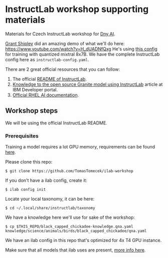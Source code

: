 # InstructLab workshop supporting materials

Materials for Czech InstructLab workshop for [Dny AI](https://dny.ai/).

[Grant Shipley](https://www.youtube.com/@gshipley21) did an amazing demo of what we'll do here: https://www.youtube.com/watch?v=H_dUADNfQxg
He's using [this config](https://github.com/rhai-code/backToTheFuture/blob/main/L4_x4.yaml) for training with quantized mixtral 8x7B.
We have the complete InstructLab config here as `instructlab-config.yaml`.

There are 2 great official resources that you can follow:
1. The official [README of InstructLab](https://github.com/instructlab/instructlab?tab=readme-ov-file#-getting-started).
2. [Knowledge to the open source Granite model using
   InstructLab](https://developer.ibm.com/tutorials/awb-contributing-knowledge-instructlab-granite/)
   article at IBM Developer portal.
3. [Official RHEL AI documentation](https://docs.redhat.com/en/documentation/red_hat_enterprise_linux_ai/1.1).

## Workshop steps

We will be using the official InstructLab README.

### Prerequisites

Training a model requires a lot GPU memory, requirements can be found [here](https://docs.redhat.com/en/documentation/red_hat_enterprise_linux_ai/1.1/html/getting_started/hardware_requirements_rhelai).

Please clone this repo:
```
$ git clone https://github.com/TomasTomecek/ilab-workshop
```

If you don't have a ilab config, create it:
```
$ ilab config init
```

Locate your local taxonomy, it can be here:
```
$ cd ~/.local/share/instructlab/taxonomy
```

We have a knowledge here we'll use for sake of the workshop:
```
$ cp $THIS_REPO/black_capped_chickadee-knowledge.qna.yaml knowledge/science/animals/birds/black_capped_chickadee/qna.yaml
```

We have an ilab config in this repo that's optimized for 4x T4 GPU instance.

Make sure that all models that ilab uses are present, [more info here](https://docs.redhat.com/en/documentation/red_hat_enterprise_linux_ai/1.1/html/building_your_rhel_ai_environment/downloading_ad_models#downloading_ad_models).
